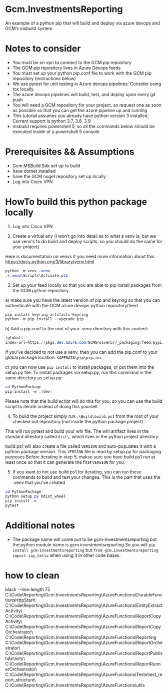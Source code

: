 # Gcm.InvestmentsReporting
An example of a python pip that will build and deploy via azure devops and GCM’s msbuild system


# Notes to consider
- You must be on vpn to connect to the GCM pip repository
- The GCM pip repository lives in Azure Devops feeds
- You must set up your python pip.conf file to work with the GCM pip repository (instructions below)
- We use pytest for unit testing in Azure devops pipelines.  Consider using tox locally.
- The azure devops pipelines will build, test, and deploy upon every git push
- You will need a GCM repository for your project, so request one as soon as possible so that you can get the azure pipeline up and running
- This tutorial assumes you already have python version 3 installed.  Current support is python 3.7, 3.8, 3.9
- msbuild requires powershell 5, so all the commands below should be executed inside of a powershell 5 console

# Prerequisites && Assumptions
- Gcm.MSBuild.Sdk set up to build
- have dotnet installed
- have the GCM nuget repository set up locally
- Log into Cisco VPN

# HowTo build this python package locally

1. Log into Cisco VPN

2. Create a virtual env (I won't go into detail as to what a venv is, but we use venv's to do build and deploy scripts, so you should do the same for your project)

Here is documentation on venvs if you need more information about this: https://docs.python.org/3/library/venv.html

```powershell
python -m venv .venv
.\.venv\Scripts\Activate.ps1
```

3. Set up your feed locally so that you are able to pip install packages from the GCM python repository.

a) make sure you have the latest version of pip and keyring so that you can authenticate with the GCM azure devops python repository/feed
```powershell
pip install keyring artifacts-keyring
python -m pip install --upgrade pip
```
b) Add a pip.conf to the root of your .venv directory with this content:
```powershell
[global]
index-url=https://pkgs.dev.azure.com/GCMGrosvenor/_packaging/feed/pypi/simple/
```

If you've decided to not use a venv, then you can add the pip.conf to your global package location: `$APPDATA\pip\pip.ini`

c) you can now use `pip install` to install packages, or put them into the setup.py file.  To install packages via setup.py, run this command in the same directory as setup.py:
```powershell
cd PythonPackage
pip install -e .[dev]
```
Please note that the build script will do this for you, so you can use the build script to iterate instead of doing this yourself.

4. To build the project simply run `.\Build\build.ps1` from the root of your checked out repository (not inside the python package project)

This will run pytest and build your whl file.  The whl artifact lives in the standard directory called `dist\`, which lives in the python project directory.

build.ps1 will also create a file called `VERSION` and auto-populates it with a python package version.  This `VERSION` file is read by setup.py for packaging purposes
Before iterating in step 5, makse sure you have build.ps1 run at least once so that it can generate the first `VERSION` for you

5. If you want to not use build.ps1 for iterating, you can run these commands to build and test your changes.    This is the part that uses the .venv that you've created

```powershell
cd PythonPackage
python setup.py bdist_wheel
pip install -e .
pytest
```

# Additional notes
- The package name will come put to be gcm-investmentsreporting but the python module name is gcm.investmentsreporting
  So you will `pip install gcm-investmentsreporting` but `from gcm.investmentsreporting import say_hello` when using it in other code bases.


# how to clean
black --line-length 75  C:\Code\Reporting\Gcm.InvestmentsReporting\AzureFunctions\DurableFunctionsHttpStart\ C:\Code\Reporting\Gcm.InvestmentsReporting\AzureFunctions\EntityExtractActivity\ C:\Code\Reporting\Gcm.InvestmentsReporting\AzureFunctions\ReportCopyActivity\ C:\Code\Reporting\Gcm.InvestmentsReporting\AzureFunctions\ReportCopyOrchestrator\ C:\Code\Reporting\Gcm.InvestmentsReporting\AzureFunctions\Reporting C:\Code\Reporting\Gcm.InvestmentsReporting\AzureFunctions\ReportOrchestrator\ C:\Code\Reporting\Gcm.InvestmentsReporting\AzureFunctions\ReportPublishActivity\ C:\Code\Reporting\Gcm.InvestmentsReporting\AzureFunctions\ReportRunnerOrchestrator\ C:\Code\Reporting\Gcm.InvestmentsReporting\AzureFunctions\Tests\test_report_structure\ C:\Code\Reporting\Gcm.InvestmentsReporting\AzureFunctions\utils